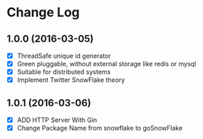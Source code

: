 # Change Log

## 1.0.0 (2016-03-05)

- [x] ThreadSafe unique id generator
- [x] Green pluggable, without external storage like redis or mysql
- [x] Suitable for distributed systems
- [x] Implement Twitter SnowFlake theory

## 1.0.1 (2016-03-06)

- [x] ADD HTTP Server With Gin
- [x] Change Package Name from snowflake to goSnowFlake
